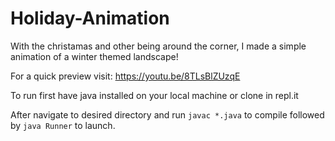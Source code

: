 # Holiday-Animation

With the christamas and other being around the corner, I made a simple animation of a winter themed landscape!

For a quick preview visit: https://youtu.be/8TLsBlZUzqE

To run first have java installed on your local machine or clone in repl.it

After navigate to desired directory and run `javac *.java` to compile followed by `java Runner` to launch.
